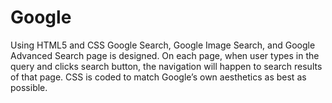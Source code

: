 # Google

Using HTML5 and CSS Google Search, Google Image Search, and Google Advanced Search page is designed. On each page, when user types in the query and clicks search button, the navigation will happen to search results of that page. CSS is coded to match Google’s own aesthetics as best as possible.
